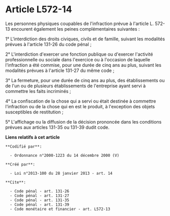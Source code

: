 # Article L572-14

Les personnes physiques coupables de l'infraction prévue à l'article L. 572-13 encourent également les peines complémentaires
suivantes : 

1° L'interdiction des droits civiques, civils et de famille, suivant les modalités prévues à l'article 131-26 du code
pénal ; 

2° L'interdiction d'exercer une fonction publique ou d'exercer l'activité professionnelle ou sociale dans l'exercice ou à
l'occasion de laquelle l'infraction a été commise, pour une durée de cinq ans au plus, suivant les modalités prévues à
l'article 131-27 du même code ; 

3° La fermeture, pour une durée de cinq ans au plus, des établissements ou de l'un ou de plusieurs établissements de
l'entreprise ayant servi à commettre les faits incriminés ; 

4° La confiscation de la chose qui a servi ou était destinée à commettre l'infraction ou de la chose qui en est le produit, à
l'exception des objets susceptibles de restitution ; 

5° L'affichage ou la diffusion de la décision prononcée dans les conditions prévues aux articles 131-35 ou 131-39 dudit code.

**Liens relatifs à cet article**

	**Codifié par**:

	  - Ordonnance n°2000-1223 du 14 décembre 2000 (V)

	**Créé par**:

	  - Loi n°2013-100 du 28 janvier 2013 - art. 14

	**Cite**:

	  - Code pénal - art. 131-26
	  - Code pénal - art. 131-27
	  - Code pénal - art. 131-35
	  - Code pénal - art. 131-39
	  - Code monétaire et financier - art. L572-13
